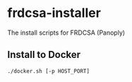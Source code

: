 # frdcsa-installer

The install scripts for FRDCSA (Panoply)

## Install to Docker
`./docker.sh [-p HOST_PORT]`
